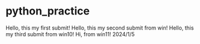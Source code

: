 # python_practice
Hello, this my first submit!
Hello, this my second submit from win!
Hello, this my third submit from win10!
Hi, from win11! 2024/1/5